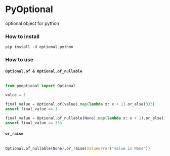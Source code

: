 # PyOptional
optional object for python

### How to install


`pip install -U optional_python`

### How to use


####  `Optional.of & Optional.of_nullable`
```python

from pyoptional import Optional

value = 1

final_value = Optional.of(value).map(lambda x: x + 1).or_else(333)
assert final_value == 1

final_value = Optional.of_nullable(None).map(lambda x: x + 1).or_else(333)
assert final_value == 333


```

####  `or_raise`

```python

Optional.of_nullable(None).or_raise(ValueError("value is None"))

```
